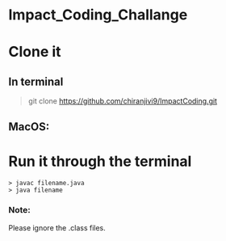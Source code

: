# Impact_Coding_Challange

# Clone it
## In terminal
>git clone https://github.com/chiranjivi9/ImpactCoding.git

## MacOS:
# Run it through the terminal

```
> javac filename.java
> java filename
```

### Note: 
Please ignore the .class files.
